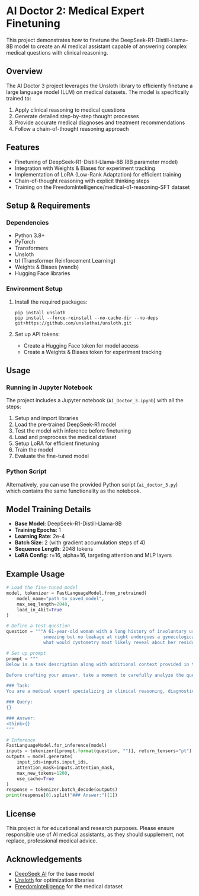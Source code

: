 # AI Doctor 2: Medical Expert Finetuning

This project demonstrates how to finetune the DeepSeek-R1-Distill-Llama-8B model to create an AI medical assistant capable of answering complex medical questions with clinical reasoning.

## Overview

The AI Doctor 3 project leverages the Unsloth library to efficiently finetune a large language model (LLM) on medical datasets. The model is specifically trained to:

1. Apply clinical reasoning to medical questions
2. Generate detailed step-by-step thought processes
3. Provide accurate medical diagnoses and treatment recommendations
4. Follow a chain-of-thought reasoning approach

## Features

- Finetuning of DeepSeek-R1-Distill-Llama-8B (8B parameter model)
- Integration with Weights & Biases for experiment tracking
- Implementation of LoRA (Low-Rank Adaptation) for efficient training
- Chain-of-thought reasoning with explicit thinking steps
- Training on the FreedomIntelligence/medical-o1-reasoning-SFT dataset

## Setup & Requirements

### Dependencies

- Python 3.8+
- PyTorch
- Transformers
- Unsloth
- trl (Transformer Reinforcement Learning)
- Weights & Biases (wandb)
- Hugging Face libraries

### Environment Setup

1. Install the required packages:
   ```
   pip install unsloth
   pip install --force-reinstall --no-cache-dir --no-deps git+https://github.com/unslothai/unsloth.git
   ```

2. Set up API tokens:
   - Create a Hugging Face token for model access
   - Create a Weights & Biases token for experiment tracking

## Usage

### Running in Jupyter Notebook

The project includes a Jupyter notebook (`AI_Doctor_3.ipynb`) with all the steps:

1. Setup and import libraries
2. Load the pre-trained DeepSeek-R1 model
3. Test the model with inference before finetuning
4. Load and preprocess the medical dataset
5. Setup LoRA for efficient finetuning
6. Train the model
7. Evaluate the fine-tuned model

### Python Script

Alternatively, you can use the provided Python script (`ai_doctor_3.py`) which contains the same functionality as the notebook.

## Model Training Details

- **Base Model**: DeepSeek-R1-Distill-Llama-8B
- **Training Epochs**: 1
- **Learning Rate**: 2e-4
- **Batch Size**: 2 (with gradient accumulation steps of 4)
- **Sequence Length**: 2048 tokens
- **LoRA Config**: r=16, alpha=16, targeting attention and MLP layers

## Example Usage

```python
# Load the fine-tuned model
model, tokenizer = FastLanguageModel.from_pretrained(
    model_name="path_to_saved_model",
    max_seq_length=2048,
    load_in_4bit=True
)

# Define a test question
question = """A 61-year-old woman with a long history of involuntary urine loss during activities like coughing or
              sneezing but no leakage at night undergoes a gynecological exam and Q-tip test. Based on these findings,
              what would cystometry most likely reveal about her residual volume and detrusor contractions?"""

# Set up prompt
prompt = """
Below is a task description along with additional context provided in the input section. Your goal is to provide a well-reasoned response that effectively addresses the request.

Before crafting your answer, take a moment to carefully analyze the question. Develop a clear, step-by-step thought process to ensure your response is both logical and accurate.

### Task:
You are a medical expert specializing in clinical reasoning, diagnostics, and treatment planning. Answer the medical question below using your advanced knowledge.

### Query:
{}

### Answer:
<think>{}
"""

# Inference
FastLanguageModel.for_inference(model)
inputs = tokenizer([prompt.format(question, "")], return_tensors="pt").to("cuda")
outputs = model.generate(
    input_ids=inputs.input_ids,
    attention_mask=inputs.attention_mask,
    max_new_tokens=1200,
    use_cache=True
)
response = tokenizer.batch_decode(outputs)
print(response[0].split("### Answer:")[1])
```

## License

This project is for educational and research purposes. Please ensure responsible use of AI medical assistants, as they should supplement, not replace, professional medical advice.

## Acknowledgements

- [DeepSeek AI](https://github.com/deepseek-ai) for the base model
- [Unsloth](https://github.com/unslothai/unsloth) for optimization libraries
- [FreedomIntelligence](https://huggingface.co/datasets/FreedomIntelligence/medical-o1-reasoning-SFT) for the medical dataset 
